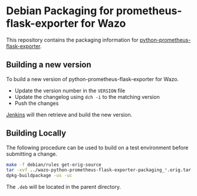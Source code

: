 # Debian Packaging for prometheus-flask-exporter for Wazo

This repository contains the packaging information for
[python-prometheus-flask-exporter](https://github.com/rycus86/prometheus_flask_exporter).

## Building a new version

To build a new version of python-prometheus-flask-exporter for Wazo.

* Update the version number in the `VERSION` file
* Update the changelog using `dch -i` to the matching version
* Push the changes

[Jenkins](https://jenkins.wazo.community) will then retrieve and build the new version.

## Building Locally

The following procedure can be used to build on a test environment before submitting a change.

```sh
make -f debian/rules get-orig-source
tar -xvf ../wazo-python-prometheus-flask-exporter-packaging_*.orig.tar.gz  --strip 1
dpkg-buildpackage -us -uc
```

The `.deb` will be located in the parent directory.
